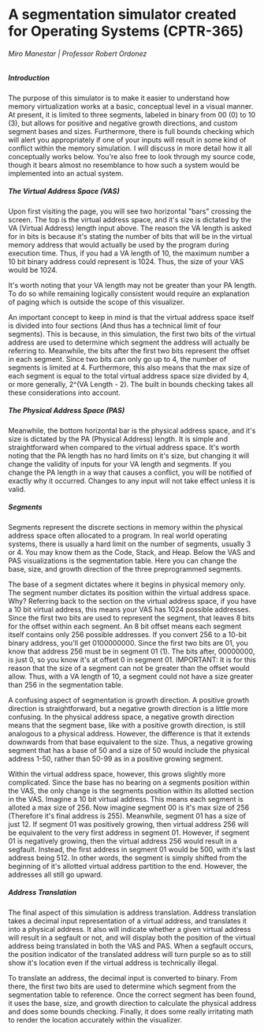 A segmentation simulator created for Operating Systems (CPTR-365)
==========================================================================

###### Miro Manestar | Professor Robert Ordonez

  
  

##### Introduction

The purpose of this simulator is to make it easier to understand how memory virtualization works at a basic, conceptual level in a visual manner. At present, it is limited to three segments, labeled in binary from 00 (0) to 10 (3), but allows for positive and negative growth directions, and custom segment bases and sizes. Furthermore, there is full bounds checking which will alert you appropriately if one of your inputs will result in some kind of conflict within the memory simulation. I will discuss in more detail how it all conceptually works below. You're also free to look through my source code, though it bears almost no resemblance to how such a system would be implemented into an actual system.

  

##### The Virtual Address Space (VAS)

Upon first visiting the page, you will see two horizontal "bars" crossing the screen. The top is the virtual address space, and it's size is dictated by the VA (Virtual Address) length input above. The reason the VA length is asked for in bits is because it's stating the number of bits that will be in the virtual memory address that would actually be used by the program during execution time. Thus, if you had a VA length of 10, the maximum number a 10 bit binary address could represent is 1024. Thus, the size of your VAS would be 1024.  
  
It's worth noting that your VA length may not be greater than your PA length. To do so while remaining logically consistent would require an explanation of paging which is outside the scope of this visualizer.  
  
An important concept to keep in mind is that the virtual address space itself is divided into four sections (And thus has a technical limit of four segments). This is because, in this simulation, the first two bits of the virtual address are used to determine which segment the address will actually be referring to. Meanwhile, the bits after the first two bits represent the offset in each segment. Since two bits can only go up to 4, the number of segments is limited at 4. Furthermore, this also means that the max size of each segment is equal to the total virtual address space size divided by 4, or more generally, 2^(VA Length - 2). The built in bounds checking takes all these considerations into account.

  

##### The Physical Address Space (PAS)

Meanwhile, the bottom horizontal bar is the physical address space, and it's size is dictated by the PA (Physical Address) length. It is simple and straightforward when compared to the virtual address space. It's worth noting that the PA length has no hard limits on it's size, but changing it will change the validity of inputs for your VA length and segments. If you change the PA length in a way that causes a conflict, you will be notified of exactly why it occurred. Changes to any input will not take effect unless it is valid.

  

##### Segments

Segments represent the discrete sections in memory within the physical address space often allocated to a program. In real world operating systems, there is usually a hard limit on the number of segments, usually 3 or 4. You may know them as the Code, Stack, and Heap. Below the VAS and PAS visualizations is the segmentation table. Here you can change the base, size, and growth direction of the three preprogrammed segments.  
  
The base of a segment dictates where it begins in physical memory only. The segment number dictates its position within the virtual address space. Why? Referring back to the section on the virtual address space, if you have a 10 bit virtual address, this means your VAS has 1024 possible addresses. Since the first two bits are used to represent the segment, that leaves 8 bits for the offset within each segment. An 8 bit offset means each segment itself contains only 256 possible addresses. If you convert 256 to a 10-bit binary address, you'll get 0100000000. Since the first two bits are 01, you know that address 256 must be in segment 01 (1). The bits after, 00000000, is just 0, so you know it's at offset 0 in segment 01. IMPORTANT: It is for this reason that the size of a segment can not be greater than the offset would allow. Thus, with a VA length of 10, a segment could not have a size greater than 256 in the segmentation table.  
  
A confusing aspect of segmentation is growth direction. A positive growth direction is straightforward, but a negative growth direction is a little more confusing. In the physical address space, a negative growth direction means that the segment base, like with a positive growth direction, is still analogous to a physical address. However, the difference is that it extends downwards from that base equivalent to the size. Thus, a negative growing segment that has a base of 50 and a size of 50 would include the physical address 1-50, rather than 50-99 as in a positive growing segment.  
  
Within the virtual address space, however, this grows slightly more complicated. Since the base has no bearing on a segments position within the VAS, the only change is the segments position within its allotted section in the VAS. Imagine a 10 bit virtual address. This means each segment is alloted a max size of 256. Now imagine segment 00 is it's max size of 256 (Therefore it's final address is 255). Meanwhile, segment 01 has a size of just 12. If segment 01 was positively growing, then virtual address 256 will be equivalent to the very first address in segment 01. However, if segment 01 is negatively growing, then the virtual address 256 would result in a segfault. Instead, the first address in segment 01 would be 500, with it's last address being 512. In other words, the segment is simply shifted from the beginning of it's allotted virtual address partition to the end. However, the addresses all still go upward.

  

##### Address Translation

The final aspect of this simulation is address translation. Address translation takes a decimal input representation of a virtual address, and translates it into a physical address. It also will indicate whether a given virtual address will result in a segfault or not, and will display both the position of the virtual address being translated in both the VAS and PAS. When a segfault occurs, the position indicator of the translated address will turn purple so as to still show it's location even if the virtual address is technically illegal.  
  
To translate an address, the decimal input is converted to binary. From there, the first two bits are used to determine which segment from the segmentation table to reference. Once the correct segment has been found, it uses the base, size, and growth direction to calculate the physical address and does some bounds checking. Finally, it does some really irritating math to render the location accurately within the visualizer.